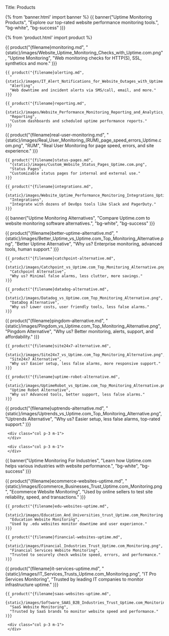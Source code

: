 Title: Products

{% from 'banner.html' import banner %}
{{ banner("Uptime Monitoring Products",
  "Explore our top-rated website performance monitoring tools.",
  "bg-white",
  "bg-success"
)}}

{% from 'product.html' import product %}

<div class="container bg-white mb-5">
  <div class="row mb-5">
    {{ product("{filename}monitoring.md",
      "{static}/images/Website_Uptime_Monitoring_Checks_with_Uptime.com.png",
      "Uptime Monitoring",
      "Web monitoring checks for HTTP(S), SSL, synthetics and more."
    )}}

    {{ product("{filename}alerting.md",
      "{static}/images/IT_Alert_Notifications_for_Website_Outages_with_Uptime.com.png",
      "Alerting",
      "Web downtime and incident alerts via SMS/call, email, and more."
    )}}

    {{ product("{filename}reporting.md",
      "{static}/images/Website_Performance_Monitoring_Reporting_and_Analytics_with_Uptime.com.png",
      "Reporting",
      "Custom dashboards and scheduled uptime performance reports."
    )}}

  </div>
  <div class="row mb-5">
    {{ product("{filename}real-user-monitoring.md",
      "{static}/images/Real_User_Monitoring_(RUM)_page_speed_errors_Uptime.com.png",
      "RUM",
      "Real User Monitoring for page speed, errors, and site experience."
    )}}

    {{ product("{filename}status-pages.md",
      "{static}/images/Custom_Website_Status_Pages_Uptime.com.png",
      "Status Pages",
      "Customizable status pages for internal and external use."
    )}}

    {{ product("{filename}integrations.md",
      "{static}/images/Website_Uptime_Performance_Monitoring_Integrations_Uptime.com.png",
      "Integrations",
      "Integrate with dozens of DevOps tools like Slack and PagerDuty."
    )}}

  </div>
</div>

{{ banner("Uptime Monitoring Alternatives",
  "Compare Uptime.com to website monitoring software alternatives.",
  "bg-white",
  "bg-success"
)}}

<div class="container bg-white mb-5">
  <div class="row mb-5">
    {{ product("{filename}better-uptime-alternative.md",
      "{static}/images/Better_Uptime_vs_Uptime.com_Top_Monitoring_Alternative.png",
      "Better Uptime Alternative",
      "Why us? Enterprise monitoring, advanced tools, human support."
    )}}

    {{ product("{filename}catchpoint-alternative.md",
      "{static}/images/Catchpoint_vs_Uptime.com_Top_Monitoring_Alternative.png",
      "Catchpoint Alternative",
      "Why us? Minimal false alarms, less clutter, more savings."
    )}}

    {{ product("{filename}datadog-alternative.md",
      "{static}/images/Datadog_vs_Uptime.com_Top_Monitoring_Alternative.png",
      "DataDog Alternative",
      "Why us? Lower costs, user friendly tools, less false alarms."
    )}}

  </div>
  <div class="row mb-5">
    {{ product("{filename}pingdom-alternative.md",
      "{static}/images/Pingdom_vs_Uptime.com_Top_Monitoring_Alternative.png",
      "Pingdom Alternative",
      "Why us? Better monitoring, alerts, support, and affordability."
    )}}

    {{ product("{filename}site24x7-alternative.md",
      "{static}/images/Site24x7_vs_Uptime.com_Top_Monitoring_Alternative.png",
      "Site24x7 Alternative",
      "Why us? Easier setup, less false alarms, more responsive support."
    )}}

    {{ product("{filename}uptime-robot-alternative.md",
      "{static}/images/UptimeRobot_vs_Uptime.com_Top_Monitoring_Alternative.png",
      "Uptime Robot Alternative",
      "Why us? Advanced tools, better support, less false alarms."
    )}}

  </div>
  <div class="row mb-5">
    {{ product("{filename}uptrends-alternative.md",
      "{static}/images/Uptrends_vs_Uptime.com_Top_Monitoring_Alternative.png",
      "Uptrends Alternative",
      "Why us? Easier setup, less false alarms, top-rated support."
    )}}

     <div class="col p-3 m-1">
     </div>

     <div class="col p-3 m-1">
     </div>

  </div>
</div>

{{ banner("Uptime Monitoring For Industries",
  "Learn how Uptime.com helps various industries with website performance.",
  "bg-white",
  "bg-success"
)}}

<div class="container bg-white mb-5">
  <div class="row mb-5">
    {{ product("{filename}ecommerce-websites-uptime.md",
      "{static}/images/Ecommerce_Businesses_Trust_Uptime.com_Monitoring.png",
      "Ecommerce Website Monitoring",
      "Used by online sellers to test site reliability, speed, and transactions."
    )}}

    {{ product("{filename}edu-websites-uptime.md",
      "{static}/images/Education_And_Universities_trust_Uptime.com_Monitoring.png",
      "Education Website Monitoring",
      "Used by .edu websites monitor downtime and user experience."
    )}}

    {{ product("{filename}financial-websites-uptime.md",
      "{static}/images/Financial_Industries_Trust_Uptime.com_Monitoring.png",
      "Financial Services Website Monitoring",
      "Trusted to securely check website speed, errors, and performance."
    )}}

  </div>
  <div class="row mb-5">
    {{ product("{filename}it-services-uptime.md",
      "{static}/images/IT_Services_Trusts_Uptime.com_Monitoring.png",
      "IT Pro Services Monitoring",
      "Trusted by leading IT companies to monitor infrastructure uptime."
    )}}

    {{ product("{filename}saas-websites-uptime.md",
      "{static}/images/Software_SAAS_B2B_Industries_Trust_Uptime.com_Monitoring.png",
      "SaaS Website Monitoring",
      "Trusted by SaaS brands to monitor website speed and performance."
    )}}

     <div class="col p-3 m-1">
     </div>

  </div>
</div>
